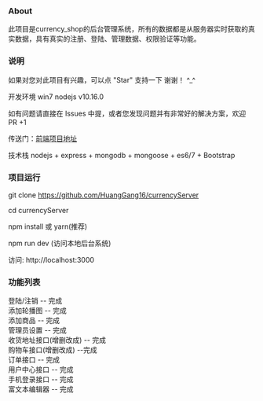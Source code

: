 ### About
此项目是currency_shop的后台管理系统，所有的数据都是从服务器实时获取的真实数据，具有真实的注册、登陆、管理数据、权限验证等功能。
  
### 说明
如果对您对此项目有兴趣，可以点 "Star" 支持一下 谢谢！ ^_^
  
开发环境 win7 nodejs v10.16.0
  
如有问题请直接在 Issues 中提，或者您发现问题并有非常好的解决方案，欢迎 PR +1
  
传送门：<a href="https://github.com/HuangGang16/currency_shop.git">前端项目地址</a>
  
技术栈
nodejs + express + mongodb + mongoose + es6/7 + Bootstrap
  
### 项目运行
git clone https://github.com/HuangGang16/currencyServer
  
cd currencyServer  
  
npm install 或 yarn(推荐)
  
npm run dev (访问本地后台系统)
  
访问: http://localhost:3000

  
### 功能列表
登陆/注销 -- 完成<br>
添加轮播图 -- 完成<br>
添加商品 -- 完成<br>
管理员设置 -- 完成<br>
收货地址接口(增删改成) -- 完成<br>
购物车接口(增删改成) --完成<br>
订单接口 -- 完成<br>
用户中心接口 -- 完成<br>
手机登录接口 -- 完成<br>
富文本编辑器 -- 完成<br>
